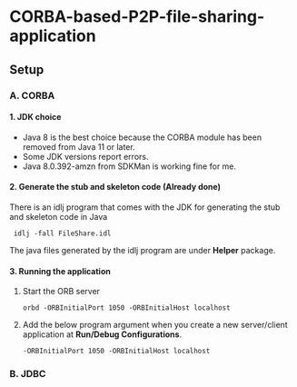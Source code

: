 # CORBA-based-P2P-file-sharing-application

## Setup

### A. CORBA

#### 1. JDK choice
- Java 8 is the best choice because the CORBA module has been removed from Java 11 or later.
- Some JDK versions report errors.
- Java 8.0.392-amzn from SDKMan is working fine for me.

#### 2. Generate the stub and skeleton code (Already done)
There is an idlj program that comes with the JDK for generating the stub and skeleton code in Java
```shell
 idlj -fall FileShare.idl
```
The java files generated by the idlj program are under **Helper** package.

#### 3. Running the application
1. Start the ORB server
    ```shell
    orbd -ORBInitialPort 1050 -ORBInitialHost localhost
    ```

2. Add the below program argument when you create a new server/client application at **Run/Debug Configurations**.
    ```shell
    -ORBInitialPort 1050 -ORBInitialHost localhost
    ```
### B. JDBC

